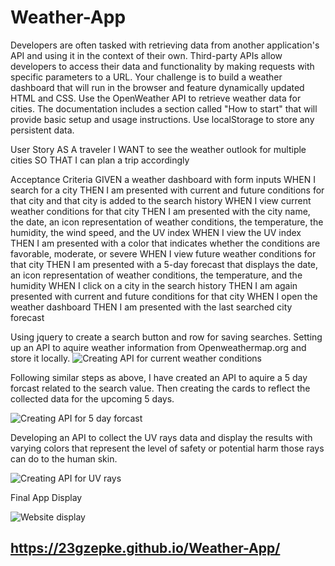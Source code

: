 # Weather-App
Developers are often tasked with retrieving data from another application's API and using it in the context of their own. Third-party APIs allow developers to access their data and functionality by making requests with specific parameters to a URL. Your challenge is to build a weather dashboard that will run in the browser and feature dynamically updated HTML and CSS.
Use the OpenWeather API to retrieve weather data for cities. The documentation includes a section called "How to start" that will provide basic setup and usage instructions. Use localStorage to store any persistent data.

User Story
AS A traveler
I WANT to see the weather outlook for multiple cities
SO THAT I can plan a trip accordingly

Acceptance Criteria
GIVEN a weather dashboard with form inputs
WHEN I search for a city
THEN I am presented with current and future conditions for that city and that city is added to the search history
WHEN I view current weather conditions for that city
THEN I am presented with the city name, the date, an icon representation of weather conditions, the temperature, the humidity, the wind speed, and the UV index
WHEN I view the UV index
THEN I am presented with a color that indicates whether the conditions are favorable, moderate, or severe
WHEN I view future weather conditions for that city
THEN I am presented with a 5-day forecast that displays the date, an icon representation of weather conditions, the temperature, and the humidity
WHEN I click on a city in the search history
THEN I am again presented with current and future conditions for that city
WHEN I open the weather dashboard
THEN I am presented with the last searched city forecast

Using jquery to create a search button and row for saving searches. Setting up an API to aquire weather information from Openweathermap.org and store it locally.
![Creating API for current weather conditions](.assets/Screenshot(11).png)

Following similar steps as above, I have created an API to aquire a 5 day forcast related to the search value. Then creating the cards to reflect the collected data for the upcoming 5 days.

![Creating API for 5 day forcast](.assets/Screenshot(12).png)

Developing an API to collect the UV rays data and display the results with varying colors that represent the level of safety or potential harm those rays can do to the human skin.

![Creating API for UV rays](assets/Screenshot(13).png)

Final App Display

![Website display](.assets/Screenshot(15).png)

## https://23gzepke.github.io/Weather-App/
